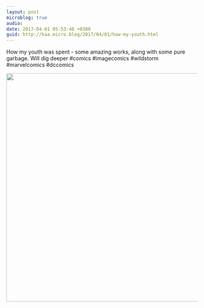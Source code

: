 ```yaml
---
layout: post
microblog: true
audio: 
date: 2017-04-01 05:53:48 +0300
guid: http://kaa.micro.blog/2017/04/01/how-my-youth.html
---
```

How my youth was spent - some amazing works, along with some pure garbage. Will dig deeper #comics #imagecomics #wildstorm #marvelcomics #dccomics

<img src="http://www.kaa.bz/uploads/2018/d33eef99e1.jpg" width="600" height="600" />
